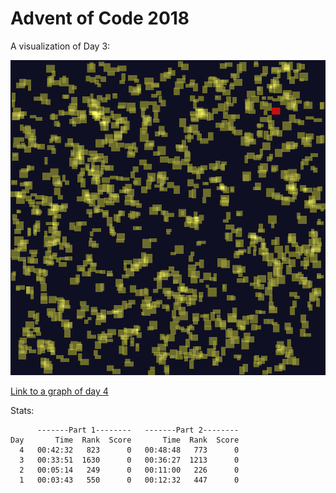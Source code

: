 # Advent of Code 2018

A visualization of Day 3:

![day3](day3/fabric.png)

[Link to a graph of day 4](http://htmlpreview.github.io/?https://github.com/drewtato/aoc2018/blob/master/day4/stats.html)

Stats:

```text
      -------Part 1--------   -------Part 2--------
Day       Time  Rank  Score       Time  Rank  Score
  4   00:42:32   823      0   00:48:48   773      0
  3   00:33:51  1630      0   00:36:27  1213      0
  2   00:05:14   249      0   00:11:00   226      0
  1   00:03:43   550      0   00:12:32   447      0
```